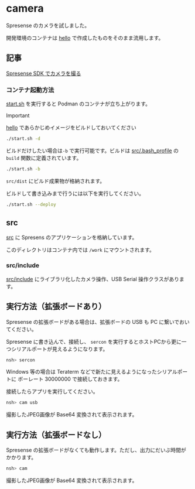 # camera

Spresense のカメラを試しました。

開発環境のコンテナは [hello](../hello/) で作成したものをそのまま流用します。

## 記事

[Spresense SDK でカメラを撮る](https://zenn.dev/nodamushi/articles/3b9411610f4d77)


### コンテナ起動方法

[start.sh](./start.sh) を実行すると Podman のコンテナが立ち上がります。

> [!IMPORTANT]
> [hello](../hello/) であらかじめイメージをビルドしておいてください

```sh
./start.sh -d
```

ビルドだけしたい場合は`-b` で実行可能です。ビルドは [src/.bash_profile](./src/.bash_profile) の `build` 関数に定義されています。

```sh
./start.sh -b
```

`src/dist` にビルド成果物が格納されます。

ビルドして書き込みまで行うには以下を実行してください。

```sh
./start.sh --deploy
```

## src

[src](./src) に Spresens のアプリケーションを格納しています。

このディレクトリはコンテナ内では `/work` にマウントされます。


### src/include

[src/include](./src/include/) にライブラリ化したカメラ操作、USB Serial 操作クラスがあります。

## 実行方法（拡張ボードあり）

Spresense の拡張ボードがある場合は、拡張ボードの USB も PC に繋いでおいてください。

Spresense に書き込んで、接続し、 `sercon` を実行するとホストPCから更に一つシリアルポートが見えるようになります。

```sh
nsh> sercon
```

Windows 等の場合は Teraterm などで新たに見えるようになったシリアルポートに ボーレート 30000000 で接続しておきます。

接続したらアプリを実行してください。

```sh
nsh> cam usb
```

撮影したJPEG画像が Base64 変換されて表示されます。

## 実行方法（拡張ボードなし）

Spresense の拡張ボードがなくても動作します。ただし、出力にだいぶ時間がかかります。

```sh
nsh> cam
```

撮影したJPEG画像が Base64 変換されて表示されます。
